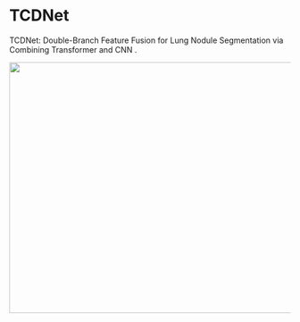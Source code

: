 # TCDNet
TCDNet: Double-Branch Feature Fusion for Lung Nodule Segmentation via Combining Transformer and CNN
.<div align=center><img src="https://github.com/user-attachments/assets/64fcdb75-8419-45c9-8444-b4a655419652" width="600" height="450" /></div>

